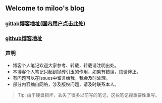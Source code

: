 ## Welcome to miloo's blog

### [gitlab博客地址(国内用户点击此处)](https://imiloo.gitlab.io) 
### [github博客地址](https://imiloo.github.io)

### 声明
- 博客个人笔记欢迎大家参考、转载，转载请注明出处。
- 本博客个人笔记只起到抛砖引玉的作用，如果有错误，烦请斧正。
- 有问题可以在Issues中留言给我，我会及时处理。
- 部分内容摘自网络，涉及版权问题，请及时联系本人。

> Tip: 由于硬盘损坏，丢失了很多以前写的笔记，这些笔记视重要性重写。